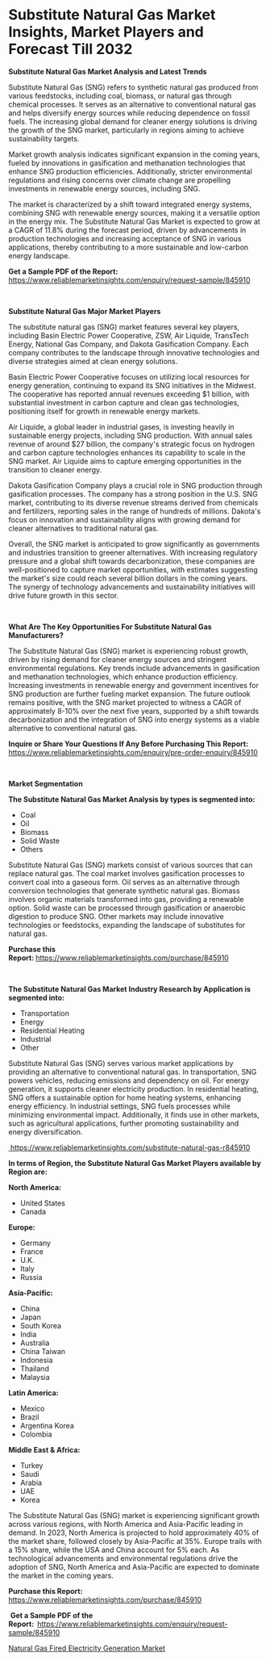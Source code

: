 <p><h1>Substitute Natural Gas Market Insights, Market Players and Forecast Till 2032</h1></p><p><strong>Substitute Natural Gas Market Analysis and Latest Trends</strong></p>
<p><p>Substitute Natural Gas (SNG) refers to synthetic natural gas produced from various feedstocks, including coal, biomass, or natural gas through chemical processes. It serves as an alternative to conventional natural gas and helps diversify energy sources while reducing dependence on fossil fuels. The increasing global demand for cleaner energy solutions is driving the growth of the SNG market, particularly in regions aiming to achieve sustainability targets.</p><p>Market growth analysis indicates significant expansion in the coming years, fueled by innovations in gasification and methanation technologies that enhance SNG production efficiencies. Additionally, stricter environmental regulations and rising concerns over climate change are propelling investments in renewable energy sources, including SNG. </p><p>The market is characterized by a shift toward integrated energy systems, combining SNG with renewable energy sources, making it a versatile option in the energy mix. The Substitute Natural Gas Market is expected to grow at a CAGR of 11.8% during the forecast period, driven by advancements in production technologies and increasing acceptance of SNG in various applications, thereby contributing to a more sustainable and low-carbon energy landscape.</p></p>
<p><strong>Get a Sample PDF of the Report:&nbsp;</strong> <a href="https://www.reliablemarketinsights.com/enquiry/request-sample/845910?utm_campaign=2535&utm_medium=2&utm_source=Github&utm_content=ia&utm_term=07042025&utm_id=substitute-natural-gas">https://www.reliablemarketinsights.com/enquiry/request-sample/845910</a></p>
<p>&nbsp;</p>
<p><strong>Substitute Natural Gas Major Market Players</strong></p>
<p><p>The substitute natural gas (SNG) market features several key players, including Basin Electric Power Cooperative, ZSW, Air Liquide, TransTech Energy, National Gas Company, and Dakota Gasification Company. Each company contributes to the landscape through innovative technologies and diverse strategies aimed at clean energy solutions.</p><p>Basin Electric Power Cooperative focuses on utilizing local resources for energy generation, continuing to expand its SNG initiatives in the Midwest. The cooperative has reported annual revenues exceeding $1 billion, with substantial investment in carbon capture and clean gas technologies, positioning itself for growth in renewable energy markets.</p><p>Air Liquide, a global leader in industrial gases, is investing heavily in sustainable energy projects, including SNG production. With annual sales revenue of around $27 billion, the company's strategic focus on hydrogen and carbon capture technologies enhances its capability to scale in the SNG market. Air Liquide aims to capture emerging opportunities in the transition to cleaner energy.</p><p>Dakota Gasification Company plays a crucial role in SNG production through gasification processes. The company has a strong position in the U.S. SNG market, contributing to its diverse revenue streams derived from chemicals and fertilizers, reporting sales in the range of hundreds of millions. Dakota's focus on innovation and sustainability aligns with growing demand for cleaner alternatives to traditional natural gas.</p><p>Overall, the SNG market is anticipated to grow significantly as governments and industries transition to greener alternatives. With increasing regulatory pressure and a global shift towards decarbonization, these companies are well-positioned to capture market opportunities, with estimates suggesting the market's size could reach several billion dollars in the coming years. The synergy of technology advancements and sustainability initiatives will drive future growth in this sector.</p></p>
<p>&nbsp;</p>
<p><strong>What Are The Key Opportunities For Substitute Natural Gas Manufacturers?</strong></p>
<p><p>The Substitute Natural Gas (SNG) market is experiencing robust growth, driven by rising demand for cleaner energy sources and stringent environmental regulations. Key trends include advancements in gasification and methanation technologies, which enhance production efficiency. Increasing investments in renewable energy and government incentives for SNG production are further fueling market expansion. The future outlook remains positive, with the SNG market projected to witness a CAGR of approximately 8-10% over the next five years, supported by a shift towards decarbonization and the integration of SNG into energy systems as a viable alternative to conventional natural gas.</p></p>
<p><strong>Inquire or Share Your Questions If Any Before Purchasing This Report:</strong> <a href="https://www.reliablemarketinsights.com/enquiry/pre-order-enquiry/845910?utm_campaign=2535&utm_medium=2&utm_source=Github&utm_content=ia&utm_term=07042025&utm_id=substitute-natural-gas">https://www.reliablemarketinsights.com/enquiry/pre-order-enquiry/845910</a></p>
<p>&nbsp;</p>
<p><strong>Market Segmentation</strong></p>
<p><strong>The Substitute Natural Gas Market Analysis by types is segmented into:</strong></p>
<p><ul><li>Coal</li><li>Oil</li><li>Biomass</li><li>Solid Waste</li><li>Others</li></ul></p>
<p><p>Substitute Natural Gas (SNG) markets consist of various sources that can replace natural gas. The coal market involves gasification processes to convert coal into a gaseous form. Oil serves as an alternative through conversion technologies that generate synthetic natural gas. Biomass involves organic materials transformed into gas, providing a renewable option. Solid waste can be processed through gasification or anaerobic digestion to produce SNG. Other markets may include innovative technologies or feedstocks, expanding the landscape of substitutes for natural gas.</p></p>
<p><strong>Purchase this Report:&nbsp;</strong><a href="https://www.reliablemarketinsights.com/purchase/845910?utm_campaign=2535&utm_medium=2&utm_source=Github&utm_content=ia&utm_term=07042025&utm_id=substitute-natural-gas">https://www.reliablemarketinsights.com/purchase/845910</a></p>
<p>&nbsp;</p>
<p><strong>The Substitute Natural Gas Market Industry Research by Application is segmented into:</strong></p>
<p><ul><li>Transportation</li><li>Energy</li><li>Residential Heating</li><li>Industrial</li><li>Other</li></ul></p>
<p><p>Substitute Natural Gas (SNG) serves various market applications by providing an alternative to conventional natural gas. In transportation, SNG powers vehicles, reducing emissions and dependency on oil. For energy generation, it supports cleaner electricity production. In residential heating, SNG offers a sustainable option for home heating systems, enhancing energy efficiency. In industrial settings, SNG fuels processes while minimizing environmental impact. Additionally, it finds use in other markets, such as agricultural applications, further promoting sustainability and energy diversification.</p></p>
<p><a href="https://www.reliablemarketinsights.com/substitute-natural-gas-r845910?utm_campaign=2535&utm_medium=2&utm_source=Github&utm_content=ia&utm_term=07042025&utm_id=substitute-natural-gas">&nbsp;https://www.reliablemarketinsights.com/substitute-natural-gas-r845910</a></p>
<p><strong>In terms of Region, the Substitute Natural Gas Market Players available by Region are:</strong></p>
<p>
    <p> <strong> North America: </strong>
        <ul>
            <li>United States</li>
            <li>Canada</li>
        </ul>
        </p> 
    <p> <strong> Europe: </strong>
        <ul>
            <li>Germany</li>
            <li>France</li>
            <li>U.K.</li>
            <li>Italy</li>
            <li>Russia</li>
        </ul>
        </p> 
    <p> <strong> Asia-Pacific: </strong>
        <ul>
            <li>China</li>
            <li>Japan</li>
            <li>South Korea</li>
            <li>India</li>
            <li>Australia</li>
            <li>China Taiwan</li>
            <li>Indonesia</li>
            <li>Thailand</li>
            <li>Malaysia</li>
        </ul>
        </p> 
    <p> <strong> Latin America: </strong>
        <ul>
            <li>Mexico</li>
            <li>Brazil</li>
            <li>Argentina Korea</li>
            <li>Colombia</li>
        </ul>
        </p> 
    <p> <strong> Middle East & Africa: </strong>
        <ul>
            <li>Turkey</li>
            <li>Saudi</li>
            <li>Arabia</li>
            <li>UAE</li>
            <li>Korea</li>
        </ul>
    </p>
    </p>
<p><p>The Substitute Natural Gas (SNG) market is experiencing significant growth across various regions, with North America and Asia-Pacific leading in demand. In 2023, North America is projected to hold approximately 40% of the market share, followed closely by Asia-Pacific at 35%. Europe trails with a 15% share, while the USA and China account for 5% each. As technological advancements and environmental regulations drive the adoption of SNG, North America and Asia-Pacific are expected to dominate the market in the coming years.</p></p>
<p><strong>Purchase this Report: </strong><a href="https://www.reliablemarketinsights.com/purchase/845910?utm_campaign=2535&utm_medium=2&utm_source=Github&utm_content=ia&utm_term=07042025&utm_id=substitute-natural-gas">https://www.reliablemarketinsights.com/purchase/845910</a></p>
<p>&nbsp;<strong>Get a Sample PDF of the Report:&nbsp;&nbsp;</strong><a href="https://www.reliablemarketinsights.com/enquiry/request-sample/845910?utm_campaign=2535&utm_medium=2&utm_source=Github&utm_content=ia&utm_term=07042025&utm_id=substitute-natural-gas">https://www.reliablemarketinsights.com/enquiry/request-sample/845910</a></p>
<p><strong></strong></p>
<p><p><a href="https://github.com/sherikacas30/Market-Research-Report-List-1/blob/main/natural-gas-fired-electricity-generation-market.md?utm_campaign=2535&utm_medium=2&utm_source=Github&utm_content=ia&utm_term=07042025&utm_id=substitute-natural-gas">Natural Gas Fired Electricity Generation Market</a></p></p>